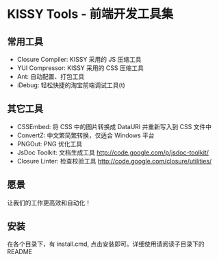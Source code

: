 
KISSY Tools - 前端开发工具集
============================

 常用工具
----------

 - Closure Compiler:  KISSY 采用的 JS 压缩工具
 - YUI Compressor:    KISSY 采用的 CSS 压缩工具
 - Ant:               自动配置、打包工具
 - iDebug:            轻松快捷的淘宝前端调试工具(t)


 其它工具
----------

 - CSSEmbed:          将 CSS 中的图片转换成 DataURI 并重新写入到 CSS 文件中
 - ConvertZ:          中文繁简繁转换，仅适合 Windows 平台
 - PNGOut:            PNG 优化工具
 - JsDoc Toolkit:     文档生成工具 <http://code.google.com/p/jsdoc-toolkit/>
 - Closure Linter:    检查校验工具 <http://code.google.com/closure/utilities/>


 愿景
------

让我们的工作更高效和自动化！


 安装
------

在各个目录下，有 install.cmd, 点击安装即可。详细使用请阅读子目录下的 README


